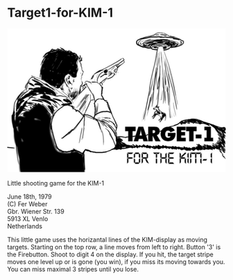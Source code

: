 # Target1-for-KIM-1

![cover](https://github.com/netzherpes/Target1-for-KIM-1/raw/main/image/target%231n.jpg)

Little shooting game for the KIM-1

June 18th, 1979<br>
(C) Fer Weber<br>
    Gbr. Wiener Str. 139<br>
    5913 XL Venlo<br>
    Netherlands<br>

This little game uses the horizantal lines of the KIM-display as moving targets. Starting on the top row, a line moves from left to right. Button '3' is the Firebutton. Shoot to digit 4 on the display. If you hit, the target stripe moves one level up or is gone (you win), if you miss its moving towards you. You can miss maximal 3 stripes until you lose.

